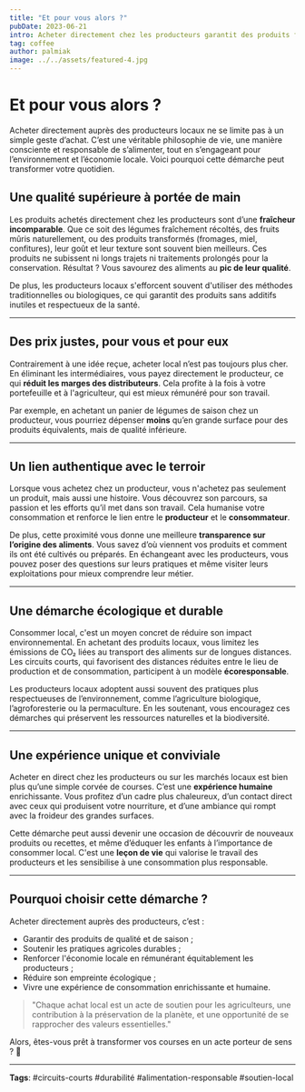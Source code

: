 ```yaml
---
title: "Et pour vous alors ?"
pubDate: 2023-06-21
intro: Acheter directement chez les producteurs garantit des produits frais, de saison, et de meilleure qualité, souvent à des prix plus avantageux. Cela permet aux consommateurs de connaître l'origine des aliments et de soutenir les pratiques agricoles durables. En plus, l'expérience est plus authentique et renforce le lien avec le terroir local.
tag: coffee
author: palmiak
image: ../../assets/featured-4.jpg
---
```


# Et pour vous alors ?

Acheter directement auprès des producteurs locaux ne se limite pas à un simple geste d’achat. C’est une véritable philosophie de vie, une manière consciente et responsable de s’alimenter, tout en s’engageant pour l’environnement et l’économie locale. Voici pourquoi cette démarche peut transformer votre quotidien.

## Une qualité supérieure à portée de main

Les produits achetés directement chez les producteurs sont d’une **fraîcheur incomparable**. Que ce soit des légumes fraîchement récoltés, des fruits mûris naturellement, ou des produits transformés (fromages, miel, confitures), leur goût et leur texture sont souvent bien meilleurs. Ces produits ne subissent ni longs trajets ni traitements prolongés pour la conservation. Résultat ? Vous savourez des aliments au **pic de leur qualité**.

De plus, les producteurs locaux s'efforcent souvent d'utiliser des méthodes traditionnelles ou biologiques, ce qui garantit des produits sans additifs inutiles et respectueux de la santé.

---

## Des prix justes, pour vous et pour eux

Contrairement à une idée reçue, acheter local n’est pas toujours plus cher. En éliminant les intermédiaires, vous payez directement le producteur, ce qui **réduit les marges des distributeurs**. Cela profite à la fois à votre portefeuille et à l'agriculteur, qui est mieux rémunéré pour son travail.

Par exemple, en achetant un panier de légumes de saison chez un producteur, vous pourriez dépenser **moins** qu’en grande surface pour des produits équivalents, mais de qualité inférieure. 

---

## Un lien authentique avec le terroir

Lorsque vous achetez chez un producteur, vous n'achetez pas seulement un produit, mais aussi une histoire. Vous découvrez son parcours, sa passion et les efforts qu’il met dans son travail. Cela humanise votre consommation et renforce le lien entre le **producteur** et le **consommateur**.

De plus, cette proximité vous donne une meilleure **transparence sur l’origine des aliments**. Vous savez d’où viennent vos produits et comment ils ont été cultivés ou préparés. En échangeant avec les producteurs, vous pouvez poser des questions sur leurs pratiques et même visiter leurs exploitations pour mieux comprendre leur métier.

---

## Une démarche écologique et durable

Consommer local, c'est un moyen concret de réduire son impact environnemental. En achetant des produits locaux, vous limitez les émissions de CO₂ liées au transport des aliments sur de longues distances. Les circuits courts, qui favorisent des distances réduites entre le lieu de production et de consommation, participent à un modèle **écoresponsable**.

Les producteurs locaux adoptent aussi souvent des pratiques plus respectueuses de l’environnement, comme l’agriculture biologique, l’agroforesterie ou la permaculture. En les soutenant, vous encouragez ces démarches qui préservent les ressources naturelles et la biodiversité.

---

## Une expérience unique et conviviale

Acheter en direct chez les producteurs ou sur les marchés locaux est bien plus qu’une simple corvée de courses. C’est une **expérience humaine** enrichissante. Vous profitez d’un cadre plus chaleureux, d’un contact direct avec ceux qui produisent votre nourriture, et d’une ambiance qui rompt avec la froideur des grandes surfaces.

Cette démarche peut aussi devenir une occasion de découvrir de nouveaux produits ou recettes, et même d’éduquer les enfants à l’importance de consommer local. C'est une **leçon de vie** qui valorise le travail des producteurs et les sensibilise à une consommation plus responsable.

---

## Pourquoi choisir cette démarche ?

Acheter directement auprès des producteurs, c’est :
- Garantir des produits de qualité et de saison ;
- Soutenir les pratiques agricoles durables ;
- Renforcer l'économie locale en rémunérant équitablement les producteurs ;
- Réduire son empreinte écologique ;
- Vivre une expérience de consommation enrichissante et humaine.

> "Chaque achat local est un acte de soutien pour les agriculteurs, une contribution à la préservation de la planète, et une opportunité de se rapprocher des valeurs essentielles."

Alors, êtes-vous prêt à transformer vos courses en un acte porteur de sens ? 🌱

---

**Tags**: #circuits-courts #durabilité #alimentation-responsable #soutien-local
